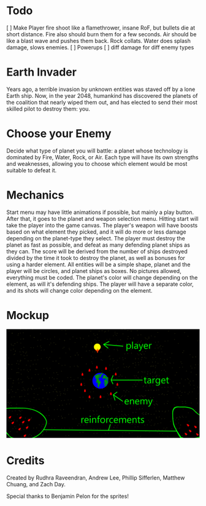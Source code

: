 Todo
=====
[ ] Make Player fire shoot like a flamethrower, insane RoF, but bullets die at short distance. Fire also should burn them for a few seconds. Air should be like a blast wave and pushes them back. Rock collats. Water does splash damage, slows enemies.
[ ] Powerups
[ ] diff damage for diff enemy types

Earth Invader
=====

Years ago, a terrible invasion by unknown entities was staved off by a lone Earth ship. Now, in the year 2048, humankind has discovered the planets of the coalition that nearly wiped them out, and has elected to send their most skilled pilot to destroy them: you.

Choose your Enemy
======

Decide what type of planet you will battle: a planet whose technology is dominated by Fire, Water, Rock, or Air. Each type will have its own strengths and weaknesses, allowing you to choose which element would be most suitable to defeat it.

Mechanics
=====

Start menu may have little animations if possible, but mainly a play button. After that, it goes to the planet and weapon selection menu. Hitting start will take the player into the game canvas. The player's weapon will have boosts based on what element they picked, and it will do more or less damage depending on the planet-type they select. The player must destroy the planet as fast as possible, and defeat as many defending planet ships as they can. The score will be derived from the number of ships destroyed divided by the time it took to destroy the planet, as well as bonuses for using a harder element. All entities will be a simple shape, planet and the player will be circles, and planet ships as boxes. No pictures allowed, everything must be coded. The planet's color will change depending on the element, as will it's defending ships. The player will have a separate color, and its shots will change color depending on the element.

Mockup
=====

![mockup](mockup.png)

Credits
=========

Created by Rudhra Raveendran, Andrew Lee, Phillip Sifferlen, Matthew Chuang, and Zach Day.

Special thanks to Benjamin Pelon for the sprites!

